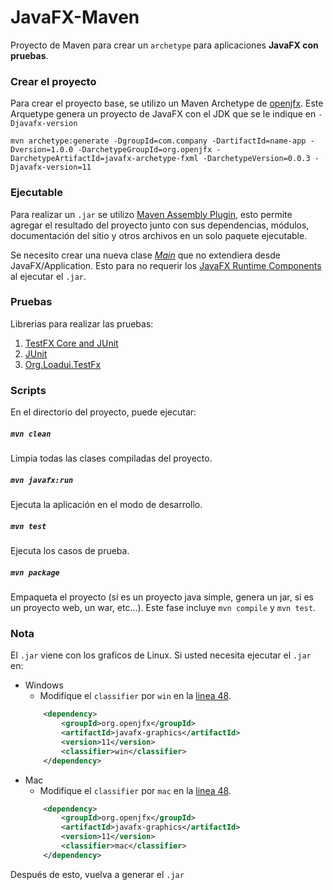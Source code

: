 # JavaFX-Maven
Proyecto de Maven para crear un `archetype` para aplicaciones **JavaFX con pruebas**.

### Crear el proyecto
Para crear el proyecto base, se utilizo un Maven Archetype de [openjfx](https://openjfx.io/openjfx-docs/#maven). Este Arquetype genera un proyecto de JavaFX con el JDK que se le indique en `-Djavafx-version`
```
mvn archetype:generate -DgroupId=com.company -DartifactId=name-app -Dversion=1.0.0 -DarchetypeGroupId=org.openjfx -DarchetypeArtifactId=javafx-archetype-fxml -DarchetypeVersion=0.0.3 -Djavafx-version=11
```

### Ejecutable
Para realizar un `.jar` se utilizo [Maven Assembly Plugin](https://maven.apache.org/plugins/maven-assembly-plugin/usage.html), esto permite agregar el resultado del proyecto junto con sus dependencias, módulos, documentación del sitio y otros archivos en un solo paquete ejecutable.

Se necesito crear una nueva clase [*Main*](/src/main/java/com/svs/Main.java) que no extendiera desde JavaFX/Application. Esto para no requerir los [JavaFX Runtime Components](https://openjfx.io/openjfx-docs/#install-javafx) al ejecutar el `.jar`.

### Pruebas
Librerias para realizar las pruebas:
1. [TestFX Core and JUnit](https://github.com/TestFX/TestFX)
2. [JUnit](http://junit.org/)
3. [Org.Loadui.TestFx](https://github.com/SmartBear/TestFX)

### Scripts
En el directorio del proyecto, puede ejecutar:

##### `mvn clean`
Limpia todas las clases compiladas del proyecto.

##### `mvn javafx:run`
Ejecuta la aplicación en el modo de desarrollo.

##### `mvn test`
Ejecuta los casos de prueba.

##### `mvn package`
Empaqueta el proyecto (si es un proyecto java simple, genera un jar, si es un proyecto web, un war, etc…).
Este fase incluye `mvn compile` y `mvn test`.

### Nota
El `.jar` viene con los graficos de Linux.
Si usted necesita ejecutar el `.jar` en:
- Windows
    - Modifique el `classifier` por `win` en la [linea 48](https://github.com/SvS30/JavaFX-Maven/blob/master/pom.xml#L48).
    ```xml
        <dependency>
            <groupId>org.openjfx</groupId>
            <artifactId>javafx-graphics</artifactId>
            <version>11</version>
            <classifier>win</classifier>
        </dependency>
    ```
- Mac
    - Modifique el `classifier` por `mac` en la [linea 48](https://github.com/SvS30/JavaFX-Maven/blob/master/pom.xml#L48).
    ```xml
        <dependency>
            <groupId>org.openjfx</groupId>
            <artifactId>javafx-graphics</artifactId>
            <version>11</version>
            <classifier>mac</classifier>
        </dependency>
    ```
Después de esto, vuelva a generar el `.jar`
